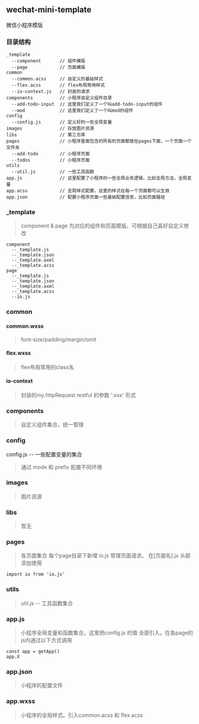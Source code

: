 ## wechat-mini-template
微信小程序模版

### 目录结构
```
_template
  --component       // 组件模版
  --page            // 页面模版 
common
  --common.acss     // 自定义的基础样式
  --flex.acss       // flex布局常用样式
  --io-context.js   // 封装的请求
components          // 小程序自定义组件目录
  --add-todo-input  // 这里我们定义了一个叫add-todo-input的组件
  --mod             // 这里我们定义了一个叫mod的组件
config
  --config.js       // 定义好的一些全局变量
images              // 存放图片资源
libs                // 第三方库
pages               // 小程序里面包含的所有的页面都放在pages下面，一个页面一个文件夹
  --add-todo        // 小程序页面
  --todos           // 小程序页面
utils
  --util.js         // 一些工具函数
app.js              // 这里配置了小程序的一些全局业务逻辑，比如全局方法，全局变量
app.acss            // 全局样式配置，这里的样式在每一个页面都可以生效
app.json            // 配置小程序页面一些基础配置信息，比如页面路径
```

### _template
> component & page 为对应的组件和页面模版，可根据自己喜好自定义修改

```
component
  --_template.js
  --_template.json
  --_template.axml
  --_template.acss
page
  --_template.js
  --_template.json
  --_template.axml
  --_template.acss
  --io.js
```

### common

#### common.wxss 
> font-size/padding/margin/omit

#### flex.wxss 
> flex布局常用的class名

#### io-context
> 封装的my.httpRequest
> restful 的参数 ':xxx' 形式

### components

> 自定义组件集合，统一管理

### config

config.js -- 一些配置变量的集合

> 通过 mode 和 prefix 配置不同环境

### images
> 图片资源

### libs

> 暂无

### pages

> 各页面集合
> 每个page目录下新增 io.js 管理页面请求。
> 在[页面名].js 头部添加使用
```
import io from 'io.js'
```

### utils

> util.js -- 工具函数集合

### app.js

> 小程序全局变量和函数集合，这里把config.js 的值 全部引入。在各page的js内通过以下方式调用 
```
const app = getApp()
app.X 
```

### app.json

> 小程序的配置文件

### app.wxss 

> 小程序的全局样式。引入common.acss 和 flex.acss
